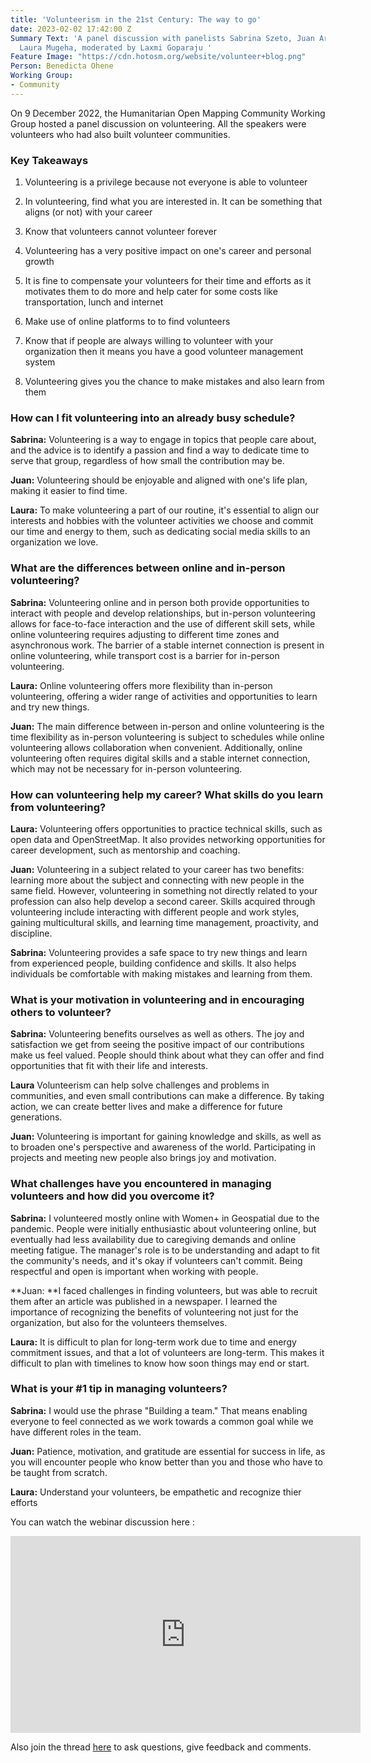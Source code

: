 ```yaml
---
title: 'Volunteerism in the 21st Century: The way to go'
date: 2023-02-02 17:42:00 Z
Summary Text: 'A panel discussion with panelists Sabrina Szeto, Juan Arellano and
  Laura Mugeha, moderated by Laxmi Goparaju '
Feature Image: "https://cdn.hotosm.org/website/volunteer+blog.png"
Person: Benedicta Ohene
Working Group:
- Community
---
```


On 9 December 2022, the Humanitarian Open Mapping Community Working Group hosted a panel discussion on volunteering. All the speakers were volunteers  who had also  built volunteer communities.

### **Key Takeaways**

1. Volunteering is a privilege because not everyone is able to volunteer

2. In volunteering, find what you are interested in. It can be something that aligns (or not) with your career

3. Know that volunteers cannot volunteer forever

4. Volunteering has a very positive impact on one's career and personal growth

5. It is fine to compensate your volunteers for their time and efforts as it motivates them to do more and help cater for some costs like transportation, lunch and internet

6. Make use of online platforms to to find volunteers

7. Know that if people are always willing to volunteer with your organization then it means you have a good volunteer management system

8. Volunteering gives you the chance to make mistakes and also learn from them

### **How can I fit volunteering into an already busy schedule?**

**Sabrina:** Volunteering is a way to engage in topics that people care about, and the advice is to identify a passion and find a way to dedicate time to serve that group, regardless of how small the contribution may be.

**Juan:** Volunteering should be enjoyable and aligned with one's life plan, making it easier to find time.

**Laura:** To make volunteering a part of our routine, it's essential to align our interests and hobbies with the volunteer activities we choose and commit our time and energy to them, such as dedicating social media skills to an organization we love.

### **What are the differences between online and in-person volunteering?**

**Sabrina:** Volunteering online and in person both provide opportunities to interact with people and develop relationships, but in-person volunteering allows for face-to-face interaction and the use of different skill sets, while online volunteering requires adjusting to different time zones and asynchronous work. The barrier of a stable internet connection is present in online volunteering, while transport cost is a barrier for in-person volunteering.

**Laura:** Online volunteering offers more flexibility than in-person volunteering, offering a wider range of activities and opportunities to learn and try new things.

**Juan:** The main difference between in-person and online volunteering is the time flexibility as in-person volunteering is subject to schedules while online volunteering allows collaboration when convenient. Additionally, online volunteering often requires digital skills and a stable internet connection, which may not be necessary for in-person volunteering.

### **How can volunteering help my career? What skills do you learn from volunteering?**

**Laura:** Volunteering offers opportunities to practice technical skills, such as open data and OpenStreetMap. It also provides networking opportunities for career development, such as mentorship and coaching.

**Juan:** Volunteering in a subject related to your career has two benefits: learning more about the subject and connecting with new people in the same field. However, volunteering in something not directly related to your profession can also help develop a second career. Skills acquired through volunteering include interacting with different people and work styles, gaining multicultural skills, and learning time management, proactivity, and discipline.

**Sabrina:** Volunteering provides a safe space to try new things and learn from experienced people, building confidence and skills. It also helps individuals be comfortable with making mistakes and learning from them.

### **What is your motivation in volunteering and in encouraging others to volunteer?**

**Sabrina:** Volunteering benefits ourselves as well as others. The joy and satisfaction we get from seeing the positive impact of our contributions make us feel valued. People should think about what they can offer and find opportunities that fit with their life and interests.

**Laura** Volunteerism can help solve challenges and problems in communities, and even small contributions can make a difference. By taking action, we can create better lives and make a difference for future generations.

**Juan:** Volunteering is important for gaining knowledge and skills, as well as to broaden one's perspective and awareness of the world. Participating in projects and meeting new people also brings joy and motivation.

### **What challenges have you encountered in managing volunteers and how did you overcome it?**

**Sabrina:** I volunteered mostly online with Women\+ in Geospatial due to the pandemic. People were initially enthusiastic about volunteering online, but eventually had less availability due to caregiving demands and online meeting fatigue. The manager's role is to be understanding and adapt to fit the community's needs, and it's okay if volunteers can't commit. Being respectful and open is important when working with people.

**Juan: **I faced challenges in finding volunteers, but was able to recruit them after an article was published in a newspaper. I learned the importance of recognizing the benefits of volunteering not just for the organization, but also for the volunteers themselves.

**Laura:** It is difficult to plan for long-term work due to time and energy commitment issues, and that a lot of volunteers are long-term. This makes it difficult to plan with timelines to know how soon things may end or start.

### **What is your #1 tip in managing volunteers?**

**Sabrina:** I would use the phrase "Building a team." That means enabling everyone to feel connected as we work towards a common goal while we have different roles in the team.

**Juan:** Patience, motivation, and gratitude are essential for success in life, as you will encounter people who know better than you and those who have to be taught from scratch.

**Laura:** Understand your volunteers, be empathetic and recognize thier efforts

You can watch the webinar discussion here :

<iframe width="560" height="315" src="https://www.youtube.com/embed/urE7ZcAMtOY" title="YouTube video player" frameborder="0" allow="accelerometer; autoplay; clipboard-write; encrypted-media; gyroscope; picture-in-picture; web-share" allowfullscreen></iframe>

Also join the thread [here](https://loomio.hotosm.org/d/voN7QUFz) to ask questions, give feedback and comments.